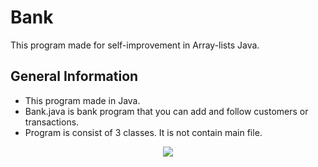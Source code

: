 # Bank
This program made for self-improvement in Array-lists Java.

## General Information
- This program made in Java.
- Bank.java is bank program that you can add and follow customers or transactions.
- Program is consist of 3 classes. It is not contain main file.


<p align = "center"><img src="https://github.com/user-attachments/assets/395863de-3f8b-419d-a0f7-64daecbfb4d8"></p>

